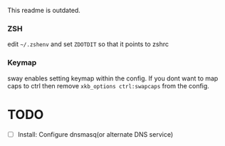 This readme is outdated.

### ZSH
edit `~/.zshenv` and set `ZDOTDIT` so that it points to zshrc

### Keymap

sway enables setting keymap within the config. If you dont want to map caps to
ctrl then remove `xkb_options ctrl:swapcaps` from the config.

# TODO

- [ ] Install: Configure dnsmasq(or alternate DNS service)
